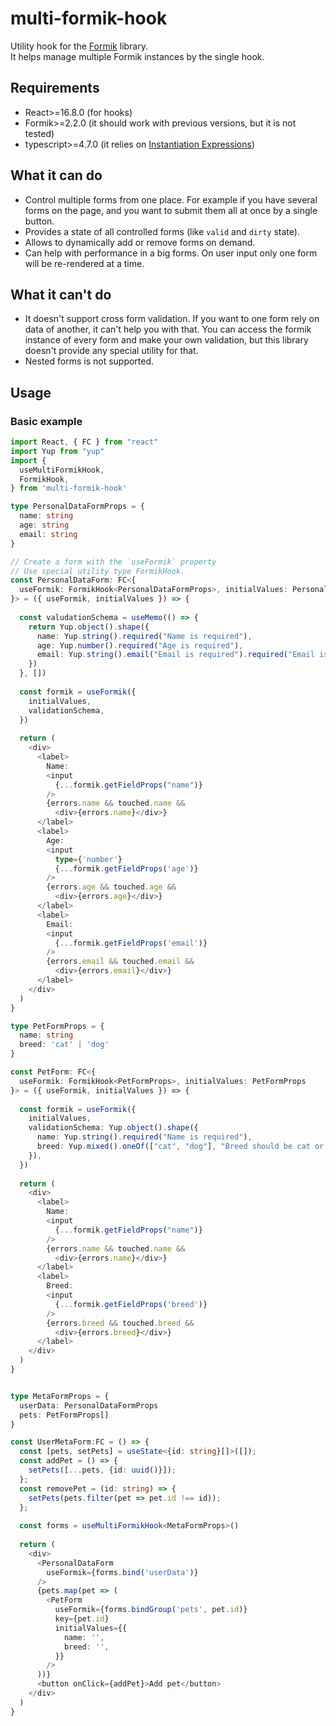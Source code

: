 # multi-formik-hook
Utility hook for the [Formik](https://formik.org/) library.  
It helps manage multiple Formik instances by the single hook.

## Requirements
- React>=16.8.0 (for hooks)
- Formik>=2.2.0 (it should work with previous versions, but it is not tested)
- typescript>=4.7.0 (it relies on [Instantiation Expressions](https://devblogs.microsoft.com/typescript/announcing-typescript-4-7/#instantiation-expressions))

## What it can do
- Control multiple forms from one place.
For example if you have several forms on the page, and you want to submit them all at once by a single button.
- Provides a state of all controlled forms (like `valid` and `dirty` state).
- Allows to dynamically add or remove forms on demand.
- Can help with performance in a big forms. On user input only one form will be re-rendered at a time.

## What it can't do
- It doesn't support cross form validation.
If you want to one form rely on data of another, it can't help you with that.
You can access the formik instance of every form and make your own validation, but this library doesn't provide any
special utility for that.
- Nested forms is not supported.

## Usage
### Basic example

```typescript jsx
import React, { FC } from "react"
import Yup from "yup"
import {
  useMultiFormikHook,
  FormikHook,
} from 'multi-formik-hook'

type PersonalDataFormProps = {
  name: string
  age: string
  email: string
}

// Create a form with the `useFormik` property 
// Use special utility type FormikHook.
const PersonalDataForm: FC<{
  useFormik: FormikHook<PersonalDataFormProps>, initialValues: PersonalDataFormProps 
}> = ({ useFormik, initialValues }) => {
  
  const valudationSchema = useMemo(() => {
    return Yup.object().shape({
      name: Yup.string().required("Name is required"),
      age: Yup.number().required("Age is required"),
      email: Yup.string().email("Email is required").required("Email is required"),
    })
  }, [])
  
  const formik = useFormik({
    initialValues,
    validationSchema,
  })
  
  return (
    <div>
      <label>
        Name:
        <input
          {...formik.getFieldProps("name")}
        />
        {errors.name && touched.name &&
          <div>{errors.name}</div>}
      </label>
      <label>
        Age:
        <input
          type={'number'}
          {...formik.getFieldProps('age')}
        />
        {errors.age && touched.age &&
          <div>{errors.age}</div>}
      </label>
      <label>
        Email:
        <input
          {...formik.getFieldProps('email')}
        />
        {errors.email && touched.email &&
          <div>{errors.email}</div>}
      </label>
    </div>
  )
}

type PetFormProps = {
  name: string
  breed: 'cat' | 'dog'
}

const PetForm: FC<{
  useFormik: FormikHook<PetFormProps>, initialValues: PetFormProps 
}> = ({ useFormik, initialValues }) => {
  
  const formik = useFormik({
    initialValues,
    validationSchema: Yup.object().shape({
      name: Yup.string().required("Name is required"),
      breed: Yup.mixed().oneOf(["cat", "dog"], "Breed should be cat or dog").required("Breed is required"),
    }),
  })
  
  return (
    <div>
      <label>
        Name:
        <input
          {...formik.getFieldProps("name")}
        />
        {errors.name && touched.name &&
          <div>{errors.name}</div>}
      </label>
      <label>
        Breed:
        <input
          {...formik.getFieldProps('breed')}
        />
        {errors.breed && touched.breed &&
          <div>{errors.breed}</div>}
      </label>
    </div>
  )
}


type MetaFormProps = {
  userData: PersonalDataFormProps
  pets: PetFormProps[]
}

const UserMetaForm:FC = () => {
  const [pets, setPets] = useState<{id: string}[]>([]);
  const addPet = () => {
    setPets([...pets, {id: uuid()}]);
  };
  const removePet = (id: string) => {
    setPets(pets.filter(pet => pet.id !== id));
  };
  
  const forms = useMultiFormikHook<MetaFormProps>()
  
  return (
    <div>
      <PersonalDataForm
        useFormik={forms.bind('userData')}
      />
      {pets.map(pet => (
        <PetForm
          useFormik={forms.bindGroup('pets', pet.id)}
          key={pet.id}
          initialValues={{
            name: '',
            breed: '',
          }}
        />
      ))}
      <button onClick={addPet}>Add pet</button>
    </div>
  )
}


```
